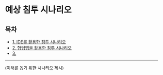 # 예상 침투 시나리오

## 목차

- [1. IDE를 활용한 침투 시나리오](#1-IDE를-활용한-침투-시나리오)
- [2. 협업앱을 활용한 침투 시나리오](#2-협업앱을-활용한-침투-시나리오)
- [3. ]()

---

(이해를 돕기 위한 시나리오 제시)

